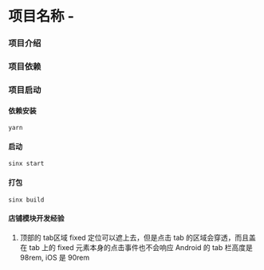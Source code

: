 # 项目名称 - 

### 项目介绍


### 项目依赖


### 项目启动

#### 依赖安装
```
yarn
```

#### 启动
```
sinx start
```

#### 打包
```
sinx build
```


#### 店铺模块开发经验

1. 顶部的 tab区域
fixed 定位可以遮上去，但是点击 tab 的区域会穿透，而且盖在 tab 上的 fixed 元素本身的点击事件也不会响应
Android 的 tab 栏高度是 98rem, iOS 是 90rem
